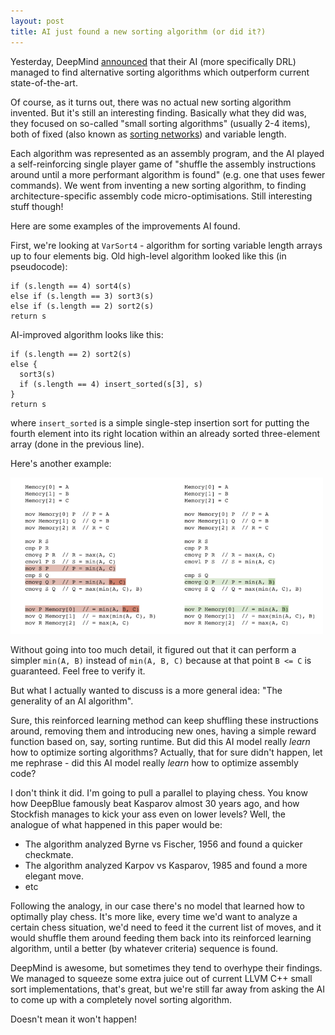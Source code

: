 ```yaml
---
layout: post
title: AI just found a new sorting algorithm (or did it?)
---
```


Yesterday, DeepMind [announced](https://www.nature.com/articles/s41586-023-06004-9) that their AI 
(more specifically DRL) managed to find alternative sorting
algorithms which outperform current state-of-the-art.

Of course, as it turns out, there was no actual new sorting algorithm invented. But it's still
an interesting finding. Basically what they did was, they focused on so-called "small sorting algorithms"
(usually 2-4 items), both of fixed (also known as [sorting networks](https://en.wikipedia.org/wiki/Sorting_network)) and variable length.

Each algorithm was represented as an assembly program, and the AI played a self-reinforcing single player game of
"shuffle the assembly instructions around until a more performant algorithm is found" (e.g. one
that uses fewer commands). We went from inventing a new sorting algorithm, to finding
architecture-specific assembly code micro-optimisations. Still interesting stuff though!

Here are some examples of the improvements AI found.

First, we're looking at `VarSort4` - algorithm for sorting variable length arrays up to four elements big.
Old high-level algorithm looked like this (in pseudocode):
```
if (s.length == 4) sort4(s)
else if (s.length == 3) sort3(s)
else if (s.length == 2) sort2(s)
return s
```

AI-improved algorithm looks like this:
```
if (s.length == 2) sort2(s)
else {
  sort3(s)
  if (s.length == 4) insert_sorted(s[3], s)
}
return s
```

where `insert_sorted` is a simple single-step insertion sort for putting the fourth element
into its right location within an already sorted three-element array (done in the previous line).

Here's another example:

<img src="../images/sorting_algo.png" width="500" height="250">

Without going into too much detail, it figured out that it can perform a simpler `min(A, B)` 
instead of `min(A, B, C)` because at that point `B <= C` is guaranteed. Feel free to verify it.

But what I actually wanted to discuss is a more general idea: "The generality of an AI algorithm".

Sure, this reinforced learning method can keep shuffling these instructions around, removing them
and introducing new ones, having a simple reward function based on, say, sorting runtime. 
But did this AI model really *learn* how to optimize sorting algorithms? Actually, that for sure 
didn't happen, let me rephrase - did this AI model really *learn* how to optimize assembly code?

I don't think it did. I'm going to pull a parallel to playing chess. You know how DeepBlue
famously beat Kasparov almost 30 years ago, and how Stockfish manages to kick your ass even
on lower levels? Well, the analogue of what happened in this paper would be:
- The algorithm analyzed Byrne vs Fischer, 1956 and found a quicker checkmate.
- The algorithm analyzed Karpov vs Kasparov, 1985 and found a more elegant move.
- etc

Following the analogy, in our case there's no model that learned  how to optimally 
play chess. It's more like, every time we'd want to
analyze a certain chess situation, we'd need to feed it the current list of moves, 
and it would shuffle them around
feeding them back into its reinforced learning algorithm, until a better 
(by whatever criteria) sequence is found.

DeepMind is awesome,
but sometimes they tend to overhype their findings. 
We managed to squeeze some extra juice out of current LLVM C++ small sort implementations,
that's great, but we're still far away from asking the AI to come up 
with a completely novel sorting algorithm.

Doesn't mean it won't happen!